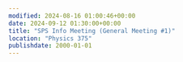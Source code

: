 ```yaml
---
modified: 2024-08-16 01:00:46+00:00
date: 2024-09-12 01:30:00+00:00
title: "SPS Info Meeting (General Meeting #1)"
location: "Physics 375"
publishdate: 2000-01-01
---
```




